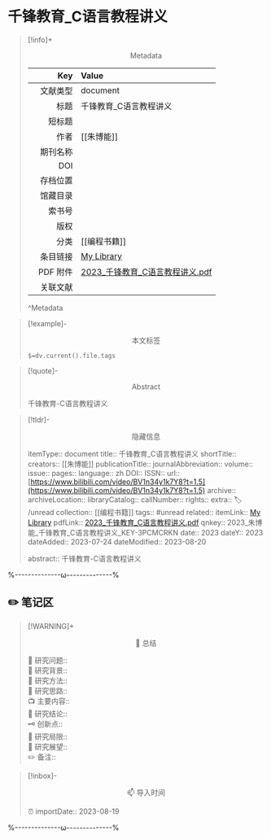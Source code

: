 # 千锋教育_C语言教程讲义
> [!info]+ <center>Metadata</center>
> 
> |<div style="width: 5em">Key</div>|Value|
> |--:|:--|
> |文献类型|document|
> |标题|千锋教育_C语言教程讲义|
> |短标题||
> |作者|[[朱博能]]|
> |期刊名称||
> |DOI||
> |存档位置||
> |馆藏目录||
> |索书号||
> |版权||
> |分类|[[编程书籍]]|
> |条目链接|[My Library](zotero://select/library/items/3PCMCRKN)|
> |PDF 附件| [2023_千锋教育_C语言教程讲义.pdf](zotero://open-pdf/library/items/I6BRVN2D) |
> |关联文献||
> ^Metadata

> [!example]- <center>本文标签</center>
> 
> `$=dv.current().file.tags`

> [!quote]- <center>Abstract</center>
> 
> 千锋教育-C语言教程讲义

> [!tldr]- <center>隐藏信息</center>
> 
> itemType:: document
> title:: 千锋教育_C语言教程讲义
> shortTitle:: 
> creators:: [[朱博能]]
> publicationTitle:: 
> journalAbbreviation:: 
> volume:: 
> issue:: 
> pages:: 
> language:: zh
> DOI:: 
> ISSN:: 
> url:: [https://www.bilibili.com/video/BV1n34y1k7Y8?t=1.5](https://www.bilibili.com/video/BV1n34y1k7Y8?t=1.5)
> archive:: 
> archiveLocation:: 
> libraryCatalog:: 
> callNumber:: 
> rights:: 
> extra:: 🏷️ /unread
> collection:: [[编程书籍]]
> tags:: #unread
> related:: 
> itemLink:: [My Library](zotero://select/library/items/3PCMCRKN)
> pdfLink:: [2023_千锋教育_C语言教程讲义.pdf](zotero://open-pdf/library/items/I6BRVN2D)
> qnkey:: 2023_朱博能_千锋教育_C语言教程讲义_KEY-3PCMCRKN
> date:: 2023
> dateY:: 2023
> dateAdded:: 2023-07-24
> dateModified:: 2023-08-20
> 
> abstract:: 千锋教育-C语言教程讲义


%--------------ω--------------%

## ✏️ 笔记区

> [!WARNING]+ <center>🐣 总结</center>  
>
>🎯 研究问题::  
>🔎 研究背景::  
>🚀 研究方法::  
>🐔 研究思路::  
>📺 主要内容::  
>🎉 研究结论::  
>🗝️ 创新点::  
>💩 研究局限::  
>🐾 研究展望::  
>✏️ 备注::  

> [!inbox]- <center>📫 导入时间</center>
>
> ⏰ importDate:: 2023-08-19

%--------------ω--------------%